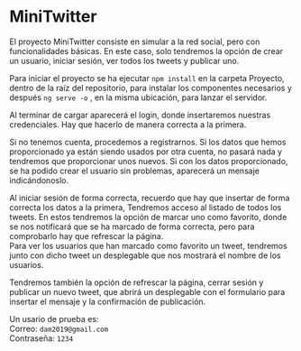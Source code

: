 # MiniTwitter

El proyecto MiniTwitter consiste en simular a la red social, pero con funcionalidades básicas. En este caso, solo tendremos la opción de crear un usuario, iniciar sesión, ver todos los tweets y publicar uno.

Para iniciar el proyecto se ha ejecutar ``` npm install ``` en la carpeta Proyecto, dentro de la raíz del repositorio, para instalar los componentes necesarios y después  ``` ng serve -o ``` , en la misma ubicación, para lanzar el servidor.

Al terminar de cargar aparecerá el login, donde insertaremos nuestras credenciales. Hay que hacerlo de manera correcta a la primera.

Si no tenemos cuenta, procedemos a registrarnos. Si los datos que hemos proporcionado ya están siendo usados por otra cuenta, no pasará nada y tendremos que proporcionar unos nuevos. Si con los datos proporcionado, se ha podido crear el usuario sin problemas, aparecerá un mensaje indicándonoslo.

Al iniciar sesión de forma correcta, recuerdo que hay que insertar de forma correcta los datos a la primera, Tendremos acceso al listado de todos los tweets. En estos tendremos la opción de marcar uno como favorito, donde se nos notificará que se ha marcado de forma correcta, pero para comprobarlo hay que refrescar la página.  
Para ver los usuarios que han marcado como favorito un tweet, tendremos junto con dicho tweet un desplegable que nos mostrará el nombre de los usuarios.  

Tendremos también la opción de refrescar la página, cerrar sesión y publicar un nuevo tweet, que abrirá un desplegable con el formulario para insertar el mensaje y la confirmación de publicación.

Un usario de prueba es:  
Correo: ``` dam2019@gmail.com ```  
Contraseña: ``` 1234 ```
